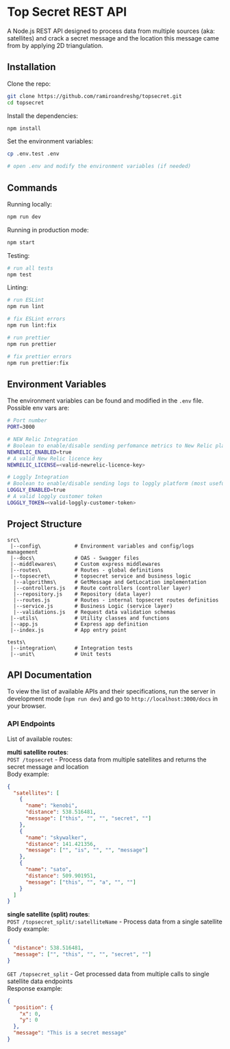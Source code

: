 # Top Secret REST API

A Node.js REST API designed to process data from multiple sources (aka: satellites) and crack a secret message and the location this message came from by applying 2D triangulation.

## Installation

Clone the repo:

```bash
git clone https://github.com/ramiroandreshg/topsecret.git
cd topsecret
```

Install the dependencies:

```bash
npm install
```

Set the environment variables:

```bash
cp .env.test .env

# open .env and modify the environment variables (if needed)
```
## Commands

Running locally:

```bash
npm run dev
```

Running in production mode:

```bash
npm start
```

Testing:

```bash
# run all tests
npm test
```

Linting:

```bash
# run ESLint
npm run lint

# fix ESLint errors
npm run lint:fix

# run prettier
npm run prettier

# fix prettier errors
npm run prettier:fix
```

## Environment Variables

The environment variables can be found and modified in the `.env` file.  
Possible env vars are:

```bash
# Port number
PORT=3000

# NEW Relic Integration
# Boolean to enable/disable sending perfomance metrics to New Relic platform (most useful to disable it in dev environment)
NEWRELIC_ENABLED=true
# A valid New Relic licence key
NEWRELIC_LICENSE=<valid-newrelic-licence-key>

# Loggly Integration
# Boolean to enable/disable sending logs to loggly platform (most useful to disable it in dev environment)
LOGGLY_ENABLED=true
# A valid loggly customer token
LOGGLY_TOKEN=<valid-loggly-customer-token>
```

## Project Structure

```
src\
 |--config\           # Environment variables and config/logs management
 |--docs\             # OAS - Swagger files
 |--middlewares\      # Custom express middlewares
 |--routes\           # Routes - global definitions
 |--topsecret\        # topsecret service and business logic
  |--algorithms\      # GetMessage and GetLocation implementation
  |--controllers.js   # Route controllers (controller layer)
  |--repository.js    # Repository (data layer)
  |--routes.js        # Routes - internal topsecret routes definitios
  |--service.js       # Business Logic (service layer)
  |--validations.js   # Request data validation schemas
 |--utils\            # Utility classes and functions
 |--app.js            # Express app definition
 |--index.js          # App entry point
 
tests\
 |--integration\      # Integration tests
 |--unit\             # Unit tests
```

## API Documentation

To view the list of available APIs and their specifications, run the server in development mode (`npm run dev`) and go to `http://localhost:3000/docs` in your browser.

### API Endpoints

List of available routes:

**multi satellite routes**:  
`POST /topsecret` - Process data from multiple satellites and returns the secret message and location  
Body example:
```json
{
  "satellites": [
    {
      "name": "kenobi",
      "distance": 538.516481,
      "message": ["this", "", "", "secret", ""]
    },
    {
      "name": "skywalker",
      "distance": 141.421356,
      "message": ["", "is", "", "", "message"]
    },
    {
      "name": "sato",
      "distance": 509.901951,
      "message": ["this", "", "a", "", ""]
    }
  ]
}
```
**single satellite (split) routes**:  
`POST /topsecret_split/:satelliteName` - Process data from a single satellite  
Body example:
```json
{
  "distance": 538.516481,
  "message": ["", "this", "", "", "secret", ""]
}
```
`GET /topsecret_split` - Get processed data from multiple calls to single satellite data endpoints  
Response example:
```json
{
  "position": {
    "x": 0,
    "y": 0
  },
  "message": "This is a secret message"
}
```
